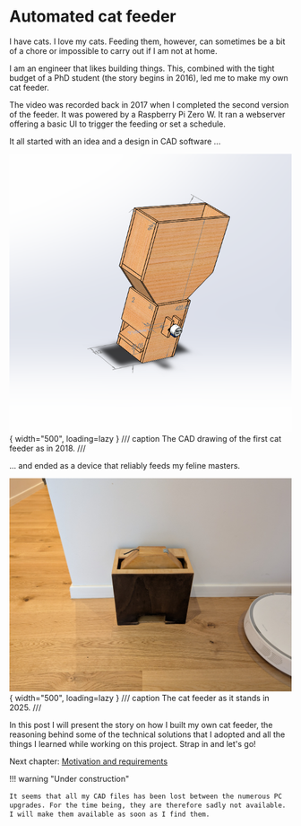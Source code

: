 # Automated cat feeder

I have cats. I love my cats. Feeding them, however, can sometimes be a bit of a chore or impossible to carry out if I am not at home.

I am an engineer that likes building things. This, combined with the tight budget of a PhD student (the story begins in 2016), led me to make my own cat feeder.

<center>
<!-- <div style="position:relative;padding-top:56.25%;"> -->
  <!-- <iframe src="media/VID_20171024_223716.mp4" frameborder="0" allowfullscreen
      style="position:absolute;top:0;left:0;width:100%;height:100%;"></iframe> -->
  <!-- <iframe src="https://i.imgur.com/r6oTF8Z.mp4" frameborder="0" allowfullscreen
      style="position:absolute;top:0;left:0;width:100%;height:100%;"></iframe>
</iframe> -->
<blockquote class="imgur-embed-pub" lang="en" data-id="a/7uHfw91" data-context="false" ><a href="//imgur.com/a/7uHfw91"></a></blockquote><script async src="//s.imgur.com/min/embed.js" charset="utf-8"></script>
</center>

The video was recorded back in 2017 when I completed the second version of the feeder. It was powered by a Raspberry Pi Zero W. It ran a webserver offering a basic UI to trigger the feeding or set a schedule.

It all started with an idea and a design in CAD software ...

![Automated cat feeder](media/old_solidworks.png){ width="500", loading=lazy }
/// caption
The CAD drawing of the first cat feeder as in 2018.
///

... and ended as a device that reliably feeds my feline masters.

![Automated cat feeder](media/2025_standing.jpg){ width="500", loading=lazy }
/// caption
The cat feeder as it stands in 2025.
///

In this post I will present the story on how I built my own cat feeder, the reasoning behind some of the technical solutions that I adopted and all the things I learned while working on this project. Strap in and let's go!

Next chapter: [Motivation and requirements](requirements.md)

!!! warning "Under construction"

    It seems that all my CAD files has been lost between the numerous PC upgrades. For the time being, they are therefore sadly not available. I will make them available as soon as I find them.